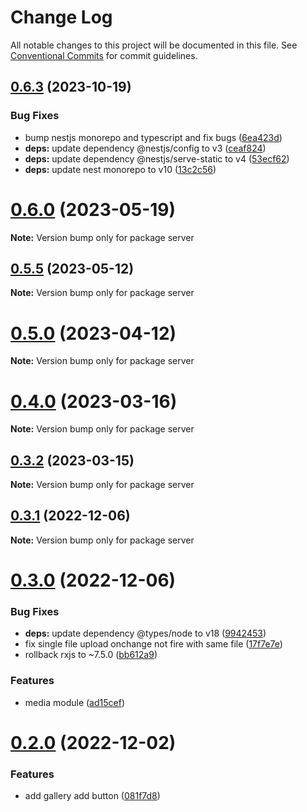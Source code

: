 # Change Log

All notable changes to this project will be documented in this file.
See [Conventional Commits](https://conventionalcommits.org) for commit guidelines.

## [0.6.3](https://github.com/kagari-project/kagari/compare/v0.6.2...v0.6.3) (2023-10-19)

### Bug Fixes

- bump nestjs monorepo and typescript and fix bugs ([6ea423d](https://github.com/kagari-project/kagari/commit/6ea423d8a3f329417d10550670b639e3c231f091))
- **deps:** update dependency @nestjs/config to v3 ([ceaf824](https://github.com/kagari-project/kagari/commit/ceaf82481342d69d101a147e104e7bee83e8b9da))
- **deps:** update dependency @nestjs/serve-static to v4 ([53ecf62](https://github.com/kagari-project/kagari/commit/53ecf62f6059403344309347c8379a4f664720f3))
- **deps:** update nest monorepo to v10 ([13c2c56](https://github.com/kagari-project/kagari/commit/13c2c568430700153304d4cc333dcc438b75ec6e))

# [0.6.0](https://github.com/kagari-project/kagari/compare/v0.5.11...v0.6.0) (2023-05-19)

**Note:** Version bump only for package server

## [0.5.5](https://github.com/kagari-project/kagari/compare/v0.5.4...v0.5.5) (2023-05-12)

**Note:** Version bump only for package server

# [0.5.0](https://github.com/kagari-project/kagari/compare/v0.4.13...v0.5.0) (2023-04-12)

**Note:** Version bump only for package server

# [0.4.0](https://github.com/kagari-project/kagari/compare/v0.3.4...v0.4.0) (2023-03-16)

**Note:** Version bump only for package server

## [0.3.2](https://github.com/kagari-project/kagari/compare/v0.3.0...v0.3.2) (2023-03-15)

**Note:** Version bump only for package server

## [0.3.1](https://github.com/kagari-project/kagari/compare/v0.3.0...v0.3.1) (2022-12-06)

**Note:** Version bump only for package server

# [0.3.0](https://github.com/kagari-project/kagari/compare/v0.2.1...v0.3.0) (2022-12-06)

### Bug Fixes

- **deps:** update dependency @types/node to v18 ([9942453](https://github.com/kagari-project/kagari/commit/994245316bb575aec3101e51a1dbb68b969c2bd7))
- fix single file upload onchange not fire with same file ([17f7e7e](https://github.com/kagari-project/kagari/commit/17f7e7e3fb40d6c2df8e6c2916940da09fe7565f))
- rollback rxjs to ~7.5.0 ([bb612a9](https://github.com/kagari-project/kagari/commit/bb612a98cf6b06972b115f5f8cff836325534796))

### Features

- media module ([ad15cef](https://github.com/kagari-project/kagari/commit/ad15cef4efd4f0a60a88f79dc8b60dd992c5a204))

# [0.2.0](https://github.com/kagari-project/kagari/compare/v0.1.12...v0.2.0) (2022-12-02)

### Features

- add gallery add button ([081f7d8](https://github.com/kagari-project/kagari/commit/081f7d8d482eea33732b78d67c229224f1759800))
